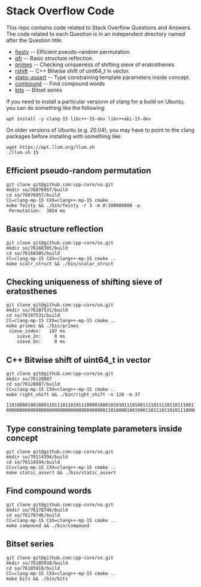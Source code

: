 # Stack Overflow Code

This repo contains code related to Stack Overflow Questions and Answers. The code
related to each Question is in an independent directory named after the
Question title.

* [fiesty](#fiesty) -- Efficient pseudo-random permutation.
* [pfr](#pfr) -- Basic structure reflection.
* [primes](#primes) -- Checking uniqueness of shifting sieve of eratosthenes
* [rshift](#rshift) -- C++ Bitwise shift of uint64_t in vector.
* [static-assert](#static-assert) -- Type constraining template parameters inside concept.
* [compound](#compound) -- Find compound words
* [bits](#bits) -- Bitset series

If you need to install a particular versionn of clang for a build on Ubuntu, you
can do something like the following:

```
apt install -y clang-15 libc++-15-dev libc++abi-15-dev
```

On older versions of Ubuntu (e.g. 20.04), you may have to point to the
clang packages before installing with something like:

```
wget https://apt.llvm.org/llvm.sh
./llvm.sh 15
```

## <a name="fiesty"></a> Efficient pseudo-random permutation

```
git clone git@github.com:cpp-core/so.git
mkdir so/76076957/build
cd so/76076957/build
CC=clang-mp-15 CXX=clang++-mp-15 cmake ..
make feisty && ./bin/feisty -r 3 -m 0:100000000 -p
 Permutation:  3854 ms
```

## <a name="pfr"></a> Basic structure reflection

```
git clone git@github.com:cpp-core/so.git
mkdir so/76168305/build
cd so/76168305/build
CC=clang-mp-15 CXX=clang++-mp-15 cmake ..
make scalr_struct && ./bin/scalar_struct
```

## <a name="primes"></a> Checking uniqueness of shifting sieve of eratosthenes

```
git clone git@github.com:cpp-core/so.git
mkdir so/76107531/build
cd so/76107531/build
CC=clang-mp-15 CXX=clang++-mp-15 cmake ..
make primes && ./bin/primes
 sieve_index:   187 ms
    sieve_2n:     0 ms
    sieve_6n:     0 ms
```

## <a name="rshift"></a> C++ Bitwise shift of uint64_t in vector

```
git clone git@github.com:cpp-core/so.git
mkdir so/76128087
cd so/76128087/build
CC=clang-mp-15 CXX=clang++-mp-15 cmake ..
make right_shift && ./bin/right_shift -n 128 -m 37
                                     110100001001000110111011010111000010001010101110100111101111011011100111111000011111101011101110110101011100001100011111011110010010000010000010001101010010110011111000000001111011011111011111
000000000000000000000000000000000000011010000100100011011101101011100001000101010111010011110111101101110011111100001111110101110111011010101110000110001111101111001001000001000001000110101001

```

## <a name="static-assert"></a> Type constraining template parameters inside concept

```
git clone git@github.com:cpp-core/so.git
mkdir so/76114394/build
cd so/76114394/build
CC=clang-mp-15 CXX=clang++-mp-15 cmake ..
make static_assert && ./bin/static_assert
```

## <a name="compound"></a> Find compound words

```
git clone git@github.com:cpp-core/so.git
mkdir so/76178746/build
cd so/76178746/build
CC=clang-mp-15 CXX=clang++-mp-15 cmake ..
make compound && ./bin/compound
```
## <a name="bitset"></a> Bitset series

```
git clone git@github.com:cpp-core/so.git
mkdir so/76185918/build
cd so/76185918/build
CC=clang-mp-15 CXX=clang++-mp-15 cmake ..
make bits && ./bin/bits
```
